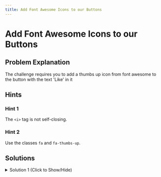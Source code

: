 ```yaml
---
title: Add Font Awesome Icons to our Buttons
---
```

# Add Font Awesome Icons to our Buttons

## Problem Explanation
The challenge requires you to add a thumbs up icon from font awesome to the button with the text 'Like' in it

## Hints

### Hint 1

The ``` <i> ``` tag is not self-closing.
 
### Hint 2

Use the classes ``` fa ``` and ```fa-thumbs-up```.

## Solutions

<details><summary>Solution 1 (Click to Show/Hide)</summary>

Modify the button tag to the following:

```html
<button class="btn btn-block btn-primary">
        <i class="fa fa-thumbs-up"></i>
        Like
</button>
```
</details>
